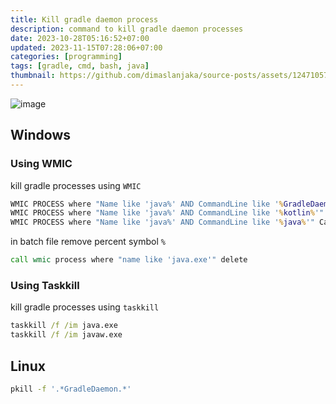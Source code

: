 ```yaml
---
title: Kill gradle daemon process
description: command to kill gradle daemon processes
date: 2023-10-28T05:16:52+07:00
updated: 2023-11-15T07:28:06+07:00
categories: [programming]
tags: [gradle, cmd, bash, java]
thumbnail: https://github.com/dimaslanjaka/source-posts/assets/12471057/0801b88a-5332-4bfa-94f1-f3e52972016d
---
```


![image](https://github.com/dimaslanjaka/source-posts/assets/12471057/0801b88a-5332-4bfa-94f1-f3e52972016d)


## Windows

### Using WMIC
kill gradle processes using `WMIC`

```cmd
WMIC PROCESS where "Name like 'java%' AND CommandLine like '%GradleDaemon%'" Call Terminate
WMIC PROCESS where "Name like 'java%' AND CommandLine like '%kotlin%'" Call Terminate
WMIC PROCESS where "Name like 'java%' AND CommandLine like '%java%'" Call Terminate
```

in batch file remove percent symbol `%`

```cmd
call wmic process where "name like 'java.exe'" delete
```

### Using Taskkill
kill gradle processes using `taskkill`

```cmd
taskkill /f /im java.exe
taskkill /f /im javaw.exe
```

## Linux

```bash
pkill -f '.*GradleDaemon.*'
```
